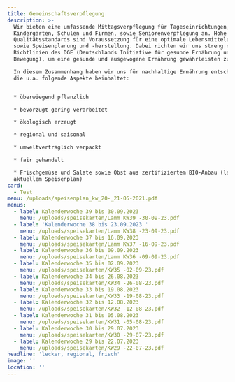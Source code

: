 ```yaml
---
title: Gemeinschaftsverpflegung
description: >-
  Wir bieten eine umfassende Mittagsverpflegung für Tageseinrichtungen,
  Kindergärten, Schulen und Firmen, sowie Seniorenverpflegung an. Hohe
  Qualitätsstandards sind Voraussetzung für eine optimale Lebensmittelauswahl
  sowie Speisenplanung und -herstellung. Dabei richten wir uns streng nach den
  Richtlinien des DGE (Deutschlands Initiative für gesunde Ernährung und mehr
  Bewegung), um eine gesunde und ausgewogene Ernährung gewährleisten zu können.

  In diesem Zusammenhang haben wir uns für nachhaltige Ernährung entschieden,
  die u.a. folgende Aspekte beinhaltet:


  * überwiegend pflanzlich

  * bevorzugt gering verarbeitet

  * ökologisch erzeugt

  * regional und saisonal

  * umweltverträglich verpackt

  * fair gehandelt

  * Frischgemüse und Salate sowie Obst aus zertifiziertem BIO-Anbau (laut
  aktuellem Speisenplan)
card:
  - Test
menu: /uploads/speisenplan_kw_20-_21-05-2021.pdf
menus:
  - label: Kalenderwoche 39 bis 30.09.2023
    menu: /uploads/speisekarten/Lamm KW39 -30-09-23.pdf
  - label: 'Kalenderwoche 38 bis 23.09.2023 '
    menu: /uploads/speisekarten/Lamm KW38 -23-09-23.pdf
  - label: Kalenderwoche 37 bis 16.09.2023
    menu: /uploads/speisekarten/Lamm KW37 -16-09-23.pdf
  - label: Kalenderwoche 36 bis 09.09.2023
    menu: /uploads/speisekarten/Lamm KW36 -09-09-23.pdf
  - label: Kalenderwoche 35 bis 02.09.2023
    menu: /uploads/speisekarten/KW35 -02-09-23.pdf
  - label: Kalenderwoche 34 bis 26.08.2023
    menu: /uploads/speisekarten/KW34 -26-08-23.pdf
  - label: Kalenderwoche 33 bis 19.08.2023
    menu: /uploads/speisekarten/KW33 -19-08-23.pdf
  - label: Kalenderwoche 32 bis 12.08.2023
    menu: /uploads/speisekarten/KW32 -12-08-23.pdf
  - label: Kalenderwoche 31 bis 05.08.2023
    menu: /uploads/speisekarten/KW31 -05-08-23.pdf
  - label: Kalenderwoche 30 bis 29.07.2023
    menu: /uploads/speisekarten/KW30 -29-07-23.pdf
  - label: Kalenderwoche 29 bis 22.07.2023
    menu: /uploads/speisekarten/KW29 -22-07-23.pdf
headline: 'lecker, regional, frisch'
image: ''
location: ''
---
```


























